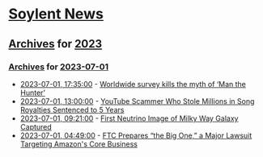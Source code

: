 # [Soylent News](../../../README.md)

## [Archives](../../index.md) for [2023](../index.md)

### [Archives](../../index.md) for [2023-07-01](index.md)

* [2023-07-01, 17:35:00](https://soylentnews.org/article.pl?sid=23/06/30/0216233&from=rss) - [Worldwide survey kills the myth of ‘Man the Hunter’](https://soylentnews.org/article.pl?sid=23/06/30/0216233&from=rss)
* [2023-07-01, 13:00:00](https://soylentnews.org/article.pl?sid=23/06/30/0211240&from=rss) - [YouTube Scammer Who Stole Millions in Song Royalties Sentenced to 5 Years](https://soylentnews.org/article.pl?sid=23/06/30/0211240&from=rss)
* [2023-07-01, 09:21:00](https://soylentnews.org/article.pl?sid=23/06/30/025239&from=rss) - [First Neutrino Image of Milky Way Galaxy Captured](https://soylentnews.org/article.pl?sid=23/06/30/025239&from=rss)
* [2023-07-01, 04:49:00](https://soylentnews.org/article.pl?sid=23/06/30/0140257&from=rss) - [FTC Prepares “the Big One,” a Major Lawsuit Targeting Amazon's Core Business](https://soylentnews.org/article.pl?sid=23/06/30/0140257&from=rss)
